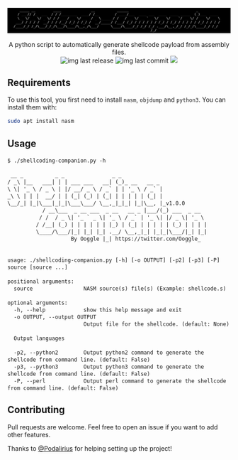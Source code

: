 ![](./.github/banner.png)

<p align="center">
    A python script to automatically generate shellcode payload from assembly files.
    <br>
    <img alt="img last release" src="https://img.shields.io/github/release/Ooggle/shellcoding-companion.svg?color=blue">
    <img alt="img last commit" src="https://img.shields.io/github/last-commit/Ooggle/shellcoding-companion.svg">
    <a href="https://twitter.com/intent/follow?screen_name=Ooggle_" title="Follow"><img src="https://img.shields.io/twitter/follow/Ooggle_?label=Ooggle_&style=social"></a>
    <br>
</p>

## Requirements

To use this tool, you first need to install `nasm`, `objdump` and `python3`. You can install them with:

```sh
sudo apt install nasm
```

## Usage

```
$ ./shellcoding-companion.py -h

 __ _          _ _               _ _                      
/ _\ |__   ___| | | ___ ___   __| (_)_ __   __ _          
\ \| '_ \ / _ \ | |/ __/ _ \ / _` | | '_ \ / _` |         
_\ \ | | |  __/ | | (_| (_) | (_| | | | | | (_| |         
\__/_| |_|\___|_|_|\___\___/ \__,_|_|_| |_|\__, |_v1.0.0
           / __\___  _ __ ___  _ __   __ _ |___/(_) ___  _ __
          / /  / _ \| '_ ` _ \| '_ \ / _` | '_ \| |/ _ \| '_ \ 
         / /__| (_) | | | | | | |_) | (_| | | | | | (_) | | | |
         \____/\___/|_| |_| |_| .__/ \__,_|_| |_|_|\___/|_| |_|
                    By Ooggle |_| https://twitter.com/Ooggle_


usage: ./shellcoding-companion.py [-h] [-o OUTPUT] [-p2] [-p3] [-P] source [source ...]

positional arguments:
  source                NASM source(s) file(s) (Example: shellcode.s)

optional arguments:
  -h, --help            show this help message and exit
  -o OUTPUT, --output OUTPUT
                        Output file for the shellcode. (default: None)

  Output languages

  -p2, --python2        Output python2 command to generate the shellcode from command line. (default: False)
  -p3, --python3        Output python3 command to generate the shellcode from command line. (default: False)
  -P, --perl            Output perl command to generate the shellcode from command line. (default: False)
```

## Contributing

Pull requests are welcome. Feel free to open an issue if you want to add other features.

Thanks to [@Podalirius](https://github.com/p0dalirius) for helping setting up the project!
